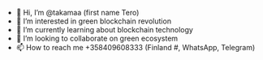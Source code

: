 - 👋 Hi, I’m @takamaa (first name Tero)
- 👀 I’m interested in green blockchain revolution
- 🌱 I’m currently learning about blockchain technology
- 💞️ I’m looking to collaborate on green ecosystem
- 📫 How to reach me +358409608333 (Finland #, WhatsApp, Telegram)

<!---
takamaa/takamaa is a ✨ special ✨ repository because its `README.md` (this file) appears on your GitHub profile.
You can click the Preview link to take a look at your changes.
--->
